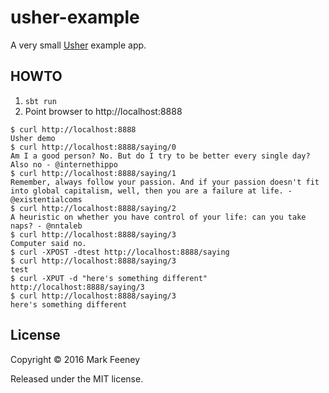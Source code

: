 # usher-example

A very small [Usher](https://github.com/overthink/usher) example app.

## HOWTO

1. `sbt run`
1. Point browser to http://localhost:8888

```
$ curl http://localhost:8888
Usher demo
$ curl http://localhost:8888/saying/0
Am I a good person? No. But do I try to be better every single day? Also no - @internethippo
$ curl http://localhost:8888/saying/1
Remember, always follow your passion. And if your passion doesn't fit into global capitalism, well, then you are a failure at life. - @existentialcoms
$ curl http://localhost:8888/saying/2
A heuristic on whether you have control of your life: can you take naps? - @nntaleb
$ curl http://localhost:8888/saying/3
Computer said no.
$ curl -XPOST -dtest http://localhost:8888/saying
$ curl http://localhost:8888/saying/3
test
$ curl -XPUT -d "here's something different"  http://localhost:8888/saying/3
$ curl http://localhost:8888/saying/3
here's something different
```

## License

Copyright &copy; 2016 Mark Feeney

Released under the MIT license.
